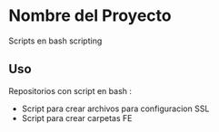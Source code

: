 # Nombre del Proyecto
Scripts en bash scripting

## Uso
Repositorios con script en bash :
* Script para crear archivos para configuracion SSL
* Script para crear carpetas FE 
